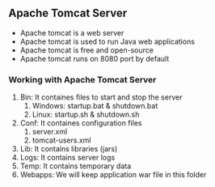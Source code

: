 ## Apache Tomcat Server

- Apache tomcat is a web server
- Apache tomcat is used to run Java web applications
- Apache tomcat is free and open-source
- Apache tomcat runs on 8080 port by default

### Working with Apache Tomcat Server
1. Bin: It containes files to start and stop the server
   1. Windows: startup.bat & shutdown.bat
   2. Linux: startup.sh & shutdown.sh
2. Conf: It containes configuration files
   1. server.xml
   2. tomcat-users.xml
3. Lib: It contains libraries (jars)
4. Logs: It contains server logs
5. Temp: It contains temporary data
6. Webapps: We will keep application war file in this folder 

